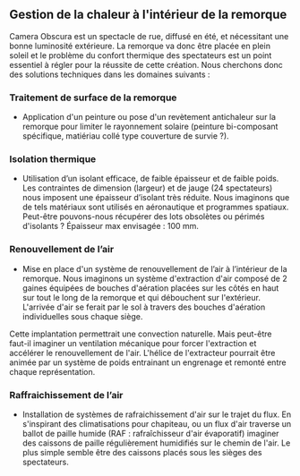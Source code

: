 ## Gestion de la chaleur à l'intérieur de la remorque

Camera Obscura est un spectacle de rue, diffusé en été, et nécessitant une bonne luminosité extérieure. La remorque va donc être placée en plein soleil et le problème du confort thermique des spectateurs est un point essentiel à régler pour la réussite de cette création. Nous cherchons donc des solutions techniques dans les domaines suivants :

### Traitement de surface de la remorque
- Application d'un peinture ou pose d'un revètement antichaleur sur la remorque pour limiter le rayonnement solaire (peinture bi-composant spécifique, matiériau collé type couverture de survie ?).

### Isolation thermique
- Utilisation d’un isolant efficace, de faible épaisseur et de faible poids. Les contraintes de dimension (largeur) et de jauge (24 spectateurs) nous imposent une épaisseur d’isolant très réduite. Nous imaginons que de tels matériaux sont utilisés en aéronautique et programmes spatiaux. Peut-être pouvons-nous récupérer des lots obsolètes ou périmés d'isolants ? Épaisseur max envisagée : 100 mm.

### Renouvellement de l’air
- Mise en place d'un système de renouvellement de l’air à l’intérieur de la remorque. Nous imaginons un système d'extraction d'air composé de 2 gaines équipées de bouches d'aération placées sur les côtés en haut sur tout le long de la remorque et qui débouchent sur l'extérieur.
L'arrivée d'air se ferait par le sol à travers des bouches d'aération individuelles sous chaque siège.

Cette implantation permettrait une convection naturelle. Mais peut-être faut-il imaginer un ventilation mécanique pour forcer l'extraction et accélérer le renouvellement de l'air. L'hélice de l'extracteur pourrait être animée par un système de poids entrainant un engrenage et remonté entre chaque représentation.

### Raffraichissement de l’air

- Installation de systèmes de rafraichissement d'air sur le trajet du flux. En s'inspirant des climatisations pour chapiteau, ou un flux d'air traverse un ballot de paille humide (RAF : rafraîchisseur d'air évaporatif) imaginer des caissons de paille régulièrement humidifiés sur le chemin de l'air. Le plus simple semble être des caissons placés sous les sièges des spectateurs.


